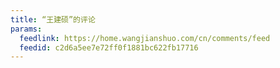 ```yaml
---
title: “王建硕”的评论
params:
  feedlink: https://home.wangjianshuo.com/cn/comments/feed
  feedid: c2d6a5ee7e72ff0f1881bc622fb17716
---
```

